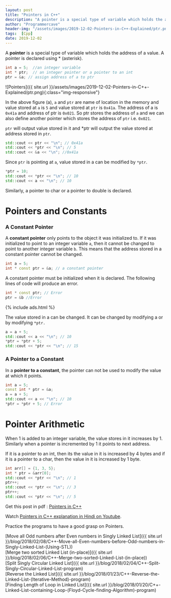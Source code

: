 ```yaml
---
layout: post
title: "Pointers in C++"
description: "A pointer is a special type of variable which holds the address of a value. A pointer is declared using * (asterisk).A constant pointer only points to the object it was initialized to.In a pointer to a constant, the pointer can not be used to modify the value at which it points."
author: "Programmercave"
header-img: "/assets/images/2019-12-02-Pointers-in-C++-Explained/ptr.png"
tags:  [Cpp]
date: 2019-12-02
---
```




A **pointer** is a special type of variable which holds the address of a value. A pointer is declared using * (asterisk).

```cpp
int a = 5;  //an integer variable
int * ptr;  // an integer pointer or a pointer to an int
ptr = &a; // assign address of a to ptr
```

![Pointers]({{ site.url }}/assets/images/2019-12-02-Pointers-in-C++-Explained/ptr.png){:class="img-responsive"}

In the above figure (a), `a` and `ptr` are name of location in the memory and value stored at `a` is `5` and value stored at `ptr` is `0x41a`. The address of a is `0x41a` and address of ptr is `0x021`. So ptr stores the address of `a` and we can also define another pointer which stores the address of `ptr` i.e. `0x021`.

`ptr` will output value stored in it and *ptr will output the value stored at address stored in `ptr`.

```cpp
std::cout << ptr << "\n"; // 0x41a
std::cout << *ptr << "\n"; // 5
std::cout << &a << "\n"; //0x41a
```

Since `ptr` is pointing at `a`, value stored in a can be modified by `*ptr`.

```cpp
*ptr = 10;
std::cout << *ptr << "\n"; // 10
std::cout << a << "\n"; // 10
```

Similarly, a pointer to char or a pointer to double is declared.

<h1>Pointers and Constants</h1>

<h3>A Constant Pointer</h3>

A **constant pointer** only points to the object it was initialized to. If it was initialized to point to an integer variable `a`, then it cannot be changed to point to another integer variable `b`. This means that the address stored in a constant pointer cannot be changed.

```cpp
int a = 5;
int * const ptr = &a; // a constant pointer
```

A constant pointer must be initialized when it is declared. The following lines of code will produce an error.

```cpp
int * const ptr; // Error
ptr = &b //Error
```

{% include ads.html %}<br/>

The value stored in a can be changed. It can be changed by modifying a or by modifying `*ptr.`

```cpp
a = a + 5;
std::cout << a << "\n"; // 10
*ptr = *ptr + 5;
std::cout << *ptr << "\n"; // 15
```

<h3>A Pointer to a Constant</h3>

In a **pointer to a constant**, the pointer can not be used to modify the value at which it points.

```cpp
int a = 5;
const int * ptr = &a;
a = a + 5;
std::cout << a << "\n"; // 10
*ptr = *ptr + 5; // Error
```

<h1>Pointer Arithmetic</h1>

When 1 is added to an integer variable, the value stores in it increases by 1. Similarly when a pointer is incremented by 1 it points to next address.

If it is a pointer to an int, then its the value in it is increased by 4 bytes and if it is a pointer to a char, then the value in it is increased by 1 byte.

```cpp
int arr[] = {1, 3, 5};
int * ptr = &arr[0];
std::cout << *ptr << "\n"; // 1
ptr++;
std::cout << *ptr << "\n"; // 3
ptr++;
std::cout << *ptr << "\n"; // 5
```

Get this post in pdf : [Pointers in C++](https://www.file-up.org/gxmotwacbs8x)

Watch [Pointers in C++ explanation in Hindi on Youtube](https://youtu.be/pQ82tDhTX5g).

Practice the programs to have a good grasp on Pointers.

[Move all Odd numbers after Even numbers in Singly Linked List]({{ site.url }}/blog/2018/02/08/C++-Move-all-Even-numbers-before-Odd-numbers-in-Singly-Linked-List-(Using-STL))<br/>
[Merge two sorted Linked List (in-place)]({{ site.url }}/blog/2018/02/06/C++-Merge-two-sorted-Linked-List-(in-place))<br/>
[Split Singly Circular Linked List]({{ site.url }}/blog/2018/02/04/C++-Split-Singly-Circular-Linked-List-program)<br/>
[Reverse the Linked List]({{ site.url }}/blog/2018/01/23/C++-Reverse-the-Linked-List-(Iterative-Method)-program)<br/>
[Finding Length of Loop in Linked List]({{ site.url }}/blog/2018/01/20/C++-Linked-List-containing-Loop-(Floyd-Cycle-finding-Algorithm)-program)<br/>







